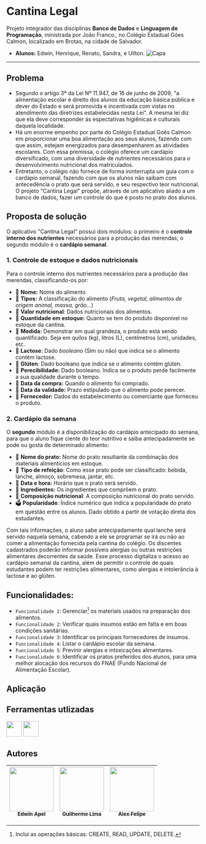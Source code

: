 # Cantina Legal

Projeto integrador das disciplinas **Banco de Dados** e **Linguagem de Programação**, ministrada por João Franco., no Colégio Estadual Góes Calmon, localizado em Brotas, na cidade de Salvador.

* **Alunos:** Edwin, Henrique, Renato, Sandra, e Uilton.
![Capa](https://upload.wikimedia.org/wikipedia/commons/c/c7/School_lunch.jpg)

****

## Problema
* Segundo o artigo 3º da Lei Nº 11.947, de 16 de junho de 2009, "a alimentação escolar é direito dos alunos da educação básica pública e dever do Estado e será promovida e incentivada com vistas no atendimento das diretrizes estabelecidas nesta Lei". A mesma lei diz que ela deve corresponder às espectativas higiênicas e culturais daquela localidade.
* Há um enorme empenho por parte do Colégio Estadual Goés Calmon em proporcionar uma boa alimentação aos seus alunos, fazendo com que assim, estejam energizados para desempenharem as atividades escolares. Com essa premissa, o colégio oferece um cardápio diversificado, com uma diversidade de nutrientes necessários para o desenvolvimento nutricional dos matriculados.
* Entretanto, o colégio não fornece de forma ininterrupta um guia com o cardápio semanal, fazendo com que os alunos não saibam com antecedência o prato que será servido, e seu respectivo teor nutricional. O projeto "Cantina Legal" propõe, através de um aplicativo aliado a um banco de dados, fazer um controle do que é posto no prato dos alunos.

## Proposta de solução
O aplicativo "Cantina Legal" possui dois módulos: o primeiro é o **controle interno dos nutrientes** necessários para a produção das merendas; o segundo módulo é o **cardápio semanal**.

### 1. Controle de estoque e dados nutricionais
Para o controle interno dos nutrientes necessários para a produção das merendas, classificando-os por:<br>
* :apple: **Nome:** Nome do alimento<br>
* :broccoli:	**Tipos:** A classificação do alimento (*Fruta, vegetal, alimentos de origem animal, massa, grão...*)<br>
* :watermelon:	**Valor nutricional**: Dados nutricionais dos alimentos.<br>
* :onion: **Quantidade em estoque:** Quanto se tem do produto disponível no estoque da cantina.<br>
* :pear: **Medida:** Demonstrar em qual grandeza, o produto está sendo quantificado. Seja em quilos (kg), litros (L), centímetros (cm), unidades, etc.<br>
* :milk_glass: **Lactose**:  Dado *booleano* (Sim ou não) que indica se o alimento contém lactose.<br>
* :bread: **Glúten**: Dado booleano que indica se o alimento contém glúten.<br>
* :salt: **Perecibilidade:** Dado booleano. Indica se o produto perde facilmente a sua qualidade durante o tempo.<br>
* :carrot:	**Data da compra:** Quando o alimento foi comprado.<br>
* :egg: **Data da validade:** Prazo estipulado que o alimento pode perecer.<br>
* :bread: **Fornecedor:** Dados do estabelecimento ou comerciante que forneceu o produto.

### 2. Cardápio da semana
O **segundo** módulo é a disponibilização do cardápio antecipado do semana, para que o aluno fique ciente do teor nutritivo e saiba antecipadamente se pode ou gosta de determinado alimento:<br>
* :rice: **Nome do prato:** Nome do prato resultante da combinação dos materiais alimentícios em estoque.<br>
* :cookie: **Tipo de refeição**: Como esse prato pode ser classificado: bebida, lanche, almoço, sobremesa, jantar, etc.
* :stew: **Data e hora:** Horário que o prato será servido.<br>
* :poultry_leg: **Ingredientes:** Os ingredientes que comprõem o prato.<br>
* :green_salad: **Composição nutricional**: A composição nutricional do prato servido.<br>
* :ballot_box: **Popularidade**: Índice numérico que indica a popularidade do prato em questão entre os alunos. Dado obtido a partir de votação direta dos estudantes.

Com tais informações, o aluno sabe antecipadamente qual lanche será servido naquela semana, cabendo a ele se programar se irá ou não ao comer a alimentação fornecida pela cantina do colégio. 
Os discentes cadastrados poderão informar possíveis alergias ou outras restrições alimentares decorrentes da saúde. 
Esse processo digitaliza o acesso ao cardápio semanal da cantina, além de permitir o controle de quais estudantes podem ter restrições alimentares, como alergias e intolerância à lactose e ao glúten. 

## Funcionalidades:
* `Funcionalidade 1`: Gerenciar[^1] os materiais usados na preparação dos alimentos.
* `Funcionalidade 2`: Verificar quais insumos estão em falta e em boas condições sanitárias.
* `Funcionalidade 3`: Identificar os principais fornecedores de insumos.
* `Funcionalidade 4`: Listar o cardápio escolar da semana.
* `Funcionalidade 5`: Previnir alergias e intoxicações alimentares.
* `Funcionalidade 6`: Identificar os pratos preferidos dos alunos, para uma melhor alocação dos recursos do FNAE (Fundo Nacional de Alimentação Escolar).

[^1]: Inclui as operações básicas: CREATE, READ, UPDATE, DELETE.

## Aplicação

 
## Ferramentas utlizadas
[<img src="https://upload.wikimedia.org/wikipedia/commons/thumb/c/c3/Python-logo-notext.svg/1869px-Python-logo-notext.svg.png" height="40px">](https://www.python.org/)  <img src="https://cdn-icons-png.flaticon.com/512/2306/2306173.png" height="40px">

## Autores

| [<img src="https://media.licdn.com/dms/image/C4E03AQHclKc1CHIlGg/profile-displayphoto-shrink_800_800/0/1616530231558?e=2147483647&v=beta&t=toNvMNjwwMEOOAfehC3h8lY00x06aVoxlpwdf3v34-g" width=115><br><sub>Edwin Apel</sub>](https://github.com/camilafernanda) |  [<img src="https://avatars.githubusercontent.com/u/30351153?v=4" width=115><br><sub>Guilherme Lima</sub>](https://github.com/guilhermeonrails) |  [<img src="https://avatars.githubusercontent.com/u/8989346?v=4" width=115><br><sub>Alex Felipe</sub>](https://github.com/alexfelipe) |
| :---: | :---: | :---: |

